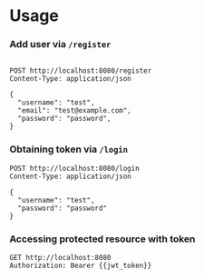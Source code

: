 # Usage

### Add user via `/register` 
```

POST http://localhost:8080/register
Content-Type: application/json

{
  "username": "test",
  "email": "test@example.com",
  "password": "password",
}
```

### Obtaining token via `/login`
```
POST http://localhost:8080/login
Content-Type: application/json

{
  "username": "test",
  "password": "password"
}
```
### Accessing protected resource with token
```
GET http://localhost:8080
Authorization: Bearer {{jwt_token}}
```



